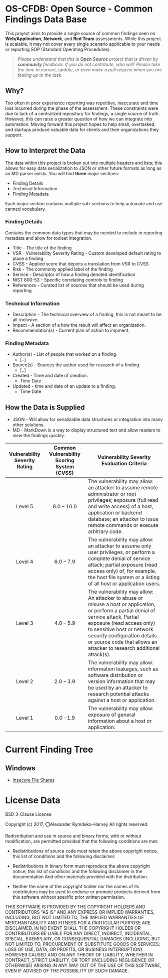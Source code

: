 
# OS-CFDB: Open Source - Common Findings Data Base
This project aims to provide a single source of common findings seen on **Web/Application**, **Network**, and **Red Team** assessments. While this project is scalable, it may not cover every single scenario applicable to your needs or reporting SOP (Standard Operating Procedures).

> *Please understand that this is **Open Source** project that is driven by **community** feedback. If you do not contribute, who will? Please take the time to correct, update, or even make a pull request when you are feeling up to the task.*

## Why?
Too often in prior experience reporting was repetitive, inaccurate and time loss incurred during the phase of the assessment. These constraints were due to lack of a centralized repository for findings, a single source of truth. However, this can raise a greater question of how we can integrate into automation. Moving forward this project hopes to help small, overtasked, and startups produce valuable data for clients and their organizations they support.

## How to Interpret the Data
The data within this project is broken out into multiple headers and lists; this allows for easy data serialization to JSON or other future formats as long as an MD parser exists.  You will find **three** major sections:
 * Finding Details 
 * Technical Information 
 * Finding Metadata 
 
 Each major section contains multiple sub-sections to help automate and use canned vocabulary.
 
 ### Finding Details
 Contains the common data types that may be needed to include in reporting metadata and allow for toolset integration.
 * Title - The title of the finding
 * VSR - Vulnerability Severity Rating - Custom developed default rating to place a finding
 * CVSS - Applied score that depicts a translation from VSR to CVSS
 * Risk - The commonly applied label of the finding 
 * Service - Descriptor of how a finding denoted identification 
 * NIST 800-53 - Specific correlating controls to finding
 * References - Curated list of sources that should be used during reporting

 ### Technical Information 
 
 * Description - The technical overview of a finding, this is not meant to be all-inclusive.
 * Impact - A section of a how the result will affect an organization.
 * Recommendation(s) - Current plan of action to impment.
 
 ### Finding Metadata
 * Author(s) - List of people that worked on a finding.
   * [..]
 * Source(s) - Sources the author used for research of a finding.
   * [..]
 * Created - Time and date of creation.
   * Time Date
 * Updated - time and date of an update to a finding.
   * Time Date

## How the Data is Supplied
 * JSON - Will allow for serializable data structures or integration into many other solutions.
 * MD - MarkDown is a way to display structured text and allow readers to view the findings quickly.

|  Vulnerability Severity Rating |  Common Vulnerability Scoring System (CVSS) |  Vulnerability Severity Evaluation Criteria|
|:-:|:-:|---|
|  Level 5 | 8.0 – 10.0  | The vulnerability may allow: an attacker to assume remote administrator or root privileges; exposure (full read and write access) of a host, application or backend database; an attacker to issue remote commands or execute arbitrary code.  |
|  Level 4 | 6.0 – 7.9  | The vulnerability may allow: an attacker to assume only user privileges, or perform a complete denial of service attack; partial exposure (read access only) of, for example, the host file system or a listing of all host or application users.  |
|  Level 3 | 4.0 – 5.9  | The vulnerability may allow: An attacker to abuse or misuse a host or application, or perform a partial denial of service attack. Partial exposure (read access only) to sensitive host or network security configuration details or source code that allows an attacker to research additional attack(s).  |
|  Level 2 |  2.0 – 3.9 | The vulnerability may allow: information leakages, such as software distribution or version information that may be used by an attacker to research potential attacks against a host or application.  |
|  Level 1 |  0.0 -1.9 |  The vulnerability may allow: exposure of general information about a host or application. |

# Current Finding Tree

## Windows 
  * [Insecure File Shares](windows/insecure_file_shares.md)

# License Data

BSD 3-Clause License

Copyright (c) 2017, ⭕Alexander Rymdeko-Harvey
All rights reserved.

Redistribution and use in source and binary forms, with or without
modification, are permitted provided that the following conditions are met:

* Redistributions of source code must retain the above copyright notice, this
  list of conditions and the following disclaimer.

* Redistributions in binary form must reproduce the above copyright notice,
  this list of conditions and the following disclaimer in the documentation
  And other materials provided with the distribution.

* Neither the name of the copyright holder nor the names of its
  contributors may be used to endorse or promote products derived from
  this software without specific prior written permission.

THIS SOFTWARE IS PROVIDED BY THE COPYRIGHT HOLDERS AND CONTRIBUTORS "AS IS"
AND ANY EXPRESS OR IMPLIED WARRANTIES, INCLUDING, BUT NOT LIMITED TO, THE
IMPLIED WARRANTIES OF MERCHANTABILITY AND FITNESS FOR A PARTICULAR PURPOSE ARE
DISCLAIMED. IN NO EVENT SHALL THE COPYRIGHT HOLDER OR CONTRIBUTORS BE LIABLE
FOR ANY DIRECT, INDIRECT, INCIDENTAL, SPECIAL, EXEMPLARY, OR CONSEQUENTIAL
DAMAGES (INCLUDING, BUT NOT LIMITED TO, PROCUREMENT OF SUBSTITUTE GOODS OR
SERVICES; LOSS OF USE, DATA, OR PROFITS; OR BUSINESS INTERRUPTION) HOWEVER
CAUSED AND ON ANY THEORY OF LIABILITY, WHETHER IN CONTRACT, STRICT LIABILITY,
OR TORT (INCLUDING NEGLIGENCE OR OTHERWISE) ARISING IN ANY WAY OUT OF THE USE
OF THIS SOFTWARE, EVEN IF ADVISED OF THE POSSIBILITY OF SUCH DAMAGE.
